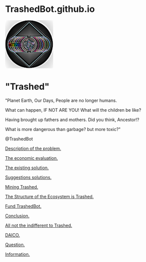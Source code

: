 # TrashedBot.github.io
<!DOCTYPE html>
<html>
 <head>
  <meta charset="utf-8">
   </head>
 <body>
  <p><img src="images/1.png" alt="LOGO"
          width="155" height="155"></p>
 </body>
</html>
<html>
<body>
<h1>"Trashed"</h1>
<p>"Planet Earth, Our Days, People are no longer humans.</p>
<p>What can happen, IF NOT ARE YOU! What will the children be like?</p>
<p>Having brought up fathers and mothers. Did you think, Ancestor!?</p>
<p>What is more dangerous than garbage? but more toxic?"</p>
<p>@TrashedBot</p>
</body>
</html>
<html>
<body>
<p><a href="my-project/1.Description of the problem/Description of the problem.html">Description of the problem.</a></p>
<p><a href="my-project/2.The economic evaluation/The economic evaluation.html">The economic evaluation.</a></p>
<p><a href="my-project/3.The existing solution/The existing solution.html">The existing solution.</a></p>
<p><a href="my-project/4.Suggestions solutions/Suggestions solutions.html">Suggestions solutions.</a></p>
<p><a href="my-project/5.Mining Trashed/Mining Trashed.html">Mining Trashed.</a></p>
<p><a href="my-project/6.The Structure of the Ecosystem is Trashed/The Structure of the Ecosystem is Trashed.html">The Structure of the Ecosystem is Trashed.</a></p>
<p><a href="my-project/7.Fund TrashedBot/Fund TrashedBot.html">Fund TrashedBot.</a></p>
<p><a href="my-project/8.Conclusion/Conclusion.html">Conclusion.</a></p>
<p><a href="my-project/9.All not the indifferent to Trashed/All not the indifferent to Trashed.html">All not the indifferent to Trashed.</a></p>
<p><a href="my-project/10.DAICO/DAICO.html">DAICO.</a></p>
<p><a href="my-project/11.Question/Question.html">Question.</a></p>
<p><a href="my-project/12.Information/Information.html">Information.</a></p>
</body>
</html>
